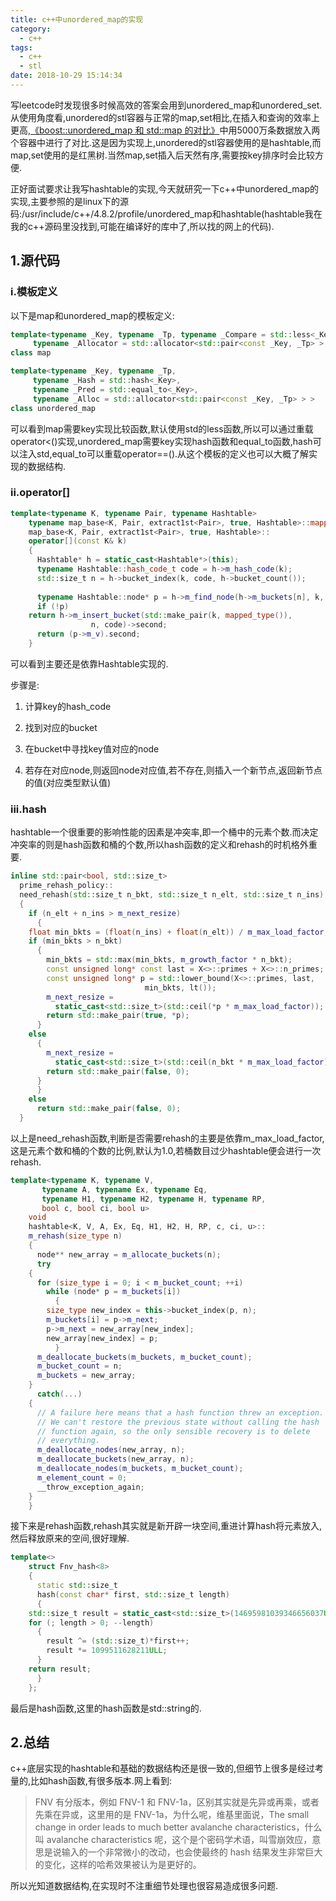 ```yaml
---
title: c++中unordered_map的实现
category:
  - c++
tags:
  - c++
  - stl
date: 2018-10-29 15:14:34
---
```


写leetcode时发现很多时候高效的答案会用到unordered_map和unordered_set.从使用角度看,unordered的stl容器与正常的map,set相比,在插入和查询的效率上更高,[《boost::unordered_map 和 std::map 的对比》](https://blog.csdn.net/ljp1919/article/details/50463761?utm_source=blogkpcl7)中用5000万条数据放入两个容器中进行了对比.这是因为实现上,unordered的stl容器使用的是hashtable,而map,set使用的是红黑树.当然map,set插入后天然有序,需要按key排序时会比较方便.

正好面试要求让我写hashtable的实现,今天就研究一下c\+\+中unordered_map的实现,主要参照的是linux下的源码:/usr/include/c\+\+/4.8.2/profile/unordered_map和hashtable(hashtable我在我的c\+\+源码里没找到,可能在编译好的库中了,所以找的网上的代码).

<!-- more -->

## 1.源代码

### i.模板定义

以下是map和unordered_map的模板定义:

```cpp
template<typename _Key, typename _Tp, typename _Compare = std::less<_Key>,
	 typename _Allocator = std::allocator<std::pair<const _Key, _Tp> > >
class map
```

```cpp
template<typename _Key, typename _Tp,
	 typename _Hash = std::hash<_Key>,
	 typename _Pred = std::equal_to<_Key>,
	 typename _Alloc = std::allocator<std::pair<const _Key, _Tp> > >
class unordered_map
```

可以看到map需要key实现比较函数,默认使用std的less函数,所以可以通过重载operator<()实现,unordered_map需要key实现hash函数和equal_to函数,hash可以注入std,equal_to可以重载operator==().从这个模板的定义也可以大概了解实现的数据结构.

### ii.operator[]

```cpp
template<typename K, typename Pair, typename Hashtable>
    typename map_base<K, Pair, extract1st<Pair>, true, Hashtable>::mapped_type&
    map_base<K, Pair, extract1st<Pair>, true, Hashtable>::
    operator[](const K& k)
    {
      Hashtable* h = static_cast<Hashtable*>(this);
      typename Hashtable::hash_code_t code = h->m_hash_code(k);
      std::size_t n = h->bucket_index(k, code, h->bucket_count());
 
      typename Hashtable::node* p = h->m_find_node(h->m_buckets[n], k, code);
      if (!p)
	return h->m_insert_bucket(std::make_pair(k, mapped_type()),
				  n, code)->second;
      return (p->m_v).second;
    }
```

可以看到主要还是依靠Hashtable实现的.

步骤是:

1. 计算key的hash_code

2. 找到对应的bucket
3. 在bucket中寻找key值对应的node
4. 若存在对应node,则返回node对应值,若不存在,则插入一个新节点,返回新节点的值(对应类型默认值)

### iii.hash

hashtable一个很重要的影响性能的因素是冲突率,即一个桶中的元素个数.而决定冲突率的则是hash函数和桶的个数,所以hash函数的定义和rehash的时机格外重要.

```cpp
inline std::pair<bool, std::size_t>
  prime_rehash_policy::
  need_rehash(std::size_t n_bkt, std::size_t n_elt, std::size_t n_ins) const
  {
    if (n_elt + n_ins > m_next_resize)
      {
	float min_bkts = (float(n_ins) + float(n_elt)) / m_max_load_factor;
	if (min_bkts > n_bkt)
	  {
	    min_bkts = std::max(min_bkts, m_growth_factor * n_bkt);
	    const unsigned long* const last = X<>::primes + X<>::n_primes;
	    const unsigned long* p = std::lower_bound(X<>::primes, last,
						      min_bkts, lt());
	    m_next_resize =
	      static_cast<std::size_t>(std::ceil(*p * m_max_load_factor));
	    return std::make_pair(true, *p);
	  }
	else
	  {
	    m_next_resize =
	      static_cast<std::size_t>(std::ceil(n_bkt * m_max_load_factor));
	    return std::make_pair(false, 0);
	  }
      }
    else
      return std::make_pair(false, 0);
  }
```

以上是need_rehash函数,判断是否需要rehash的主要是依靠m_max_load_factor,这是元素个数和桶的个数的比例,默认为1.0,若桶数目过少hashtable便会进行一次rehash.

```cpp
template<typename K, typename V,
	   typename A, typename Ex, typename Eq,
	   typename H1, typename H2, typename H, typename RP,
	   bool c, bool ci, bool u>
    void
    hashtable<K, V, A, Ex, Eq, H1, H2, H, RP, c, ci, u>::
    m_rehash(size_type n)
    {
      node** new_array = m_allocate_buckets(n);
      try
	{
	  for (size_type i = 0; i < m_bucket_count; ++i)
	    while (node* p = m_buckets[i])
	      {
		size_type new_index = this->bucket_index(p, n);
		m_buckets[i] = p->m_next;
		p->m_next = new_array[new_index];
		new_array[new_index] = p;
	      }
	  m_deallocate_buckets(m_buckets, m_bucket_count);
	  m_bucket_count = n;
	  m_buckets = new_array;
	}
      catch(...)
	{
	  // A failure here means that a hash function threw an exception.
	  // We can't restore the previous state without calling the hash
	  // function again, so the only sensible recovery is to delete
	  // everything.
	  m_deallocate_nodes(new_array, n);
	  m_deallocate_buckets(new_array, n);
	  m_deallocate_nodes(m_buckets, m_bucket_count);
	  m_element_count = 0;
	  __throw_exception_again;
	}
    }
```

接下来是rehash函数,rehash其实就是新开辟一块空间,重进计算hash将元素放入,然后释放原来的空间,很好理解.

```cpp
template<>
    struct Fnv_hash<8>
    {
      static std::size_t
      hash(const char* first, std::size_t length)
      {
	std::size_t result = static_cast<std::size_t>(14695981039346656037ULL);
	for (; length > 0; --length)
	  {
	    result ^= (std::size_t)*first++;
	    result *= 1099511628211ULL;
	  }
	return result;
      }
    };
```

最后是hash函数,这里的hash函数是std::string的.

## 2.总结

c++底层实现的hashtable和基础的数据结构还是很一致的,但细节上很多是经过考量的,比如hash函数,有很多版本.网上看到:

>FNV 有分版本，例如 FNV-1 和 FNV-1a，区别其实就是先异或再乘，或者先乘在异或，这里用的是 FNV-1a，为什么呢，维基里面说，The small change in order leads to much better avalanche characteristics，什么叫 avalanche characteristics 呢，这个是个密码学术语，叫雪崩效应，意思是说输入的一个非常微小的改动，也会使最终的 hash 结果发生非常巨大的变化，这样的哈希效果被认为是更好的。

所以光知道数据结构,在实现时不注重细节处理也很容易造成很多问题.
